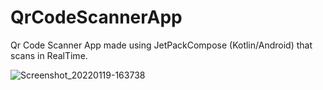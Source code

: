 # QrCodeScannerApp
Qr Code Scanner App made using JetPackCompose (Kotlin/Android) that scans in RealTime.

![Screenshot_20220119-163738](https://user-images.githubusercontent.com/42689087/150120638-df845027-2c1b-4bec-92b2-3c8734c078f8.jpg)

